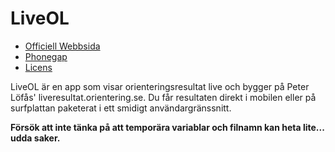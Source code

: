 # LiveOL

* [Officiell Webbsida](https://ghostops.nu/content/liveol/)
* [Phonegap](http://www.phonegap.com)
* [Licens](https://creativecommons.org/licenses/by/3.0/)

LiveOL är en app som visar orienteringsresultat live och bygger på Peter Löfås' liveresultat.orientering.se. Du får resultaten direkt i mobilen eller på surfplattan paketerat i ett smidigt användargränssnitt.



**Försök att inte tänka på att temporära variablar och filnamn kan heta lite... udda saker.**